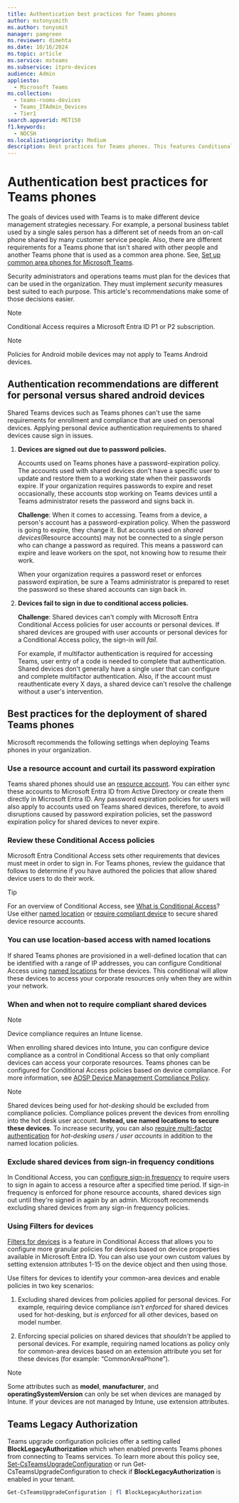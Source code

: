 ```yaml
---
title: Authentication best practices for Teams phones
author: mstonysmith
ms.author: tonysmit
manager: pamgreen
ms.reviewer: dimehta
ms.date: 10/16/2024
ms.topic: article
ms.service: msteams
ms.subservice: itpro-devices
audience: Admin
appliesto: 
  - Microsoft Teams
ms.collection: 
  - teams-rooms-devices
  - Teams_ITAdmin_Devices
  - Tier1
search.appverid: MET150
f1.keywords: 
  - NOCSH
ms.localizationpriority: Medium
description: Best practices for Teams phones. This features Conditional Access, password policy, multifactor authentication advice and more.
---
```


# Authentication best practices for Teams phones

The goals of devices used with Teams is to make different device management strategies necessary. For example, a personal business tablet used by a single sales person has a different set of needs from an on-call phone shared by many customer service people. Also, there are different requirements for a Teams phone that isn't shared with other people and another Teams phone that is used as a common area phone. See, [Set up common area phones for Microsoft Teams](/microsoftteams/set-up-common-area-phones).

Security administrators and operations teams must plan for the devices that can be used in the organization. They must  implement *security* measures best suited to each purpose. This article's recommendations make some of those decisions easier.

>[!NOTE]
>Conditional Access requires a Microsoft Entra ID P1 or P2 subscription.

>[!NOTE]
>Policies for Android mobile devices may not apply to Teams Android devices.

## Authentication recommendations are different for personal versus shared android devices

Shared Teams devices such as Teams phones can't use the same requirements for enrollment and compliance that are used on personal devices. Applying personal device authentication requirements to shared devices cause sign in issues.

1.  **Devices are signed out due to password policies.**

    Accounts used on Teams phones have a password-expiration policy. The accounts used with shared devices don't have a specific user to update and restore them to a working state when their passwords expire. If your organization requires passwords to expire and reset occasionally, these accounts stop working on Teams devices until a Teams administrator resets the password and signs back in.

    **Challenge**: When it comes to accessing. Teams from a device, a person's account has a password-expiration policy. When the password is going to expire, they change it. But accounts used on *shared devices*(Resource accounts) may not be connected to a single person who can change a password as required. This means a password can expire and leave workers on the spot, not knowing how to resume their work.

    When your organization requires a password reset or enforces password expiration, be sure a Teams administrator is prepared to reset the password so these shared accounts can sign back in.

2.  **Devices fail to sign in due to conditional access policies.**

    **Challenge**: Shared devices can't comply with Microsoft Entra Conditional Access policies for user accounts or personal devices. If shared devices are grouped with user accounts or personal devices for a Conditional Access policy, the sign-in will *fail*.

    For example, if multifactor authentication is required for accessing Teams, user entry of a code is needed to complete that authentication. Shared devices don't generally have a single user that can configure and complete multifactor authentication. Also, if the account must reauthenticate every X days, a shared device can't resolve the challenge without a user's intervention.

## Best practices for the deployment of shared Teams phones

Microsoft recommends the following settings when deploying Teams phones in your organization.

### **Use a resource account and curtail its password expiration**

Teams shared phones should use an [resource account](set-up-common-area-phones.md). You can either sync these accounts to Microsoft Entra ID from Active Directory or create them directly in Microsoft Entra ID. Any password expiration policies for users will also apply to accounts used on Teams shared devices, therefore, to avoid disruptions caused by password expiration policies, set the password expiration policy for shared devices to never expire.

### **Review these Conditional Access policies**

Microsoft Entra Conditional Access sets other requirements that devices must meet in order to sign in. For Teams phones, review the guidance that follows to determine if you have authored the policies that allow shared device users to do their work.

> [!TIP]
> For an overview of Conditional Access, see [What is Conditional Access](/azure/active-directory/conditional-access/overview)? Use either [named location](/azure/active-directory/conditional-access/location-condition) or [require compliant device](/azure/active-directory/conditional-access/howto-conditional-access-policy-compliant-device) to secure shared device resource accounts.

### You can use location-based access with named locations

If shared Teams phones are provisioned in a well-defined location that can be identified with a range of IP addresses, you can configure Conditional Access using [named locations](/azure/active-directory/conditional-access/location-condition) for these devices. This conditional will allow these devices to access your corporate resources only when they are within your network.

### When and when not to require compliant shared devices

>[!NOTE]
>Device compliance requires an Intune license.

When enrolling shared devices into Intune, you can configure device compliance as a control in Conditional Access so that only compliant devices can access your corporate resources. Teams phones can be configured for Conditional Access policies based on device compliance. For more information, see [AOSP Device Management Compliance Policy](/microsoftteams/rooms/android-migration-guide#creating-a-aosp-management-compliance-policy).

>[!NOTE]
> Shared devices being used for *hot-desking* should be excluded from compliance policies. Compliance polices prevent the devices from enrolling into the hot desk user account. **Instead, use named locations to secure these devices**.
> To increase security, you can also [require multi-factor authentication](/azure/active-directory/authentication/tutorial-enable-azure-mfa) for *hot-desking users / user accounts* in addition to the named location policies.

### Exclude shared devices from sign-in frequency conditions

In Conditional Access, you can [configure sign-in frequency](/azure/active-directory/conditional-access/howto-conditional-access-session-lifetime#user-sign-in-frequency) to require users to sign in again to access a resource after a specified time period. If sign-in frequency is enforced for phone resource accounts, shared devices sign out until they're signed in again by an admin. Microsoft recommends excluding shared devices from any sign-in frequency policies.

### Using Filters for devices

[Filters for devices](/azure/active-directory/conditional-access/concept-condition-filters-for-devices) is a feature in Conditional Access that allows you to configure more granular policies for devices based on device properties available in Microsoft Entra ID. You can also use your own custom values by setting extension attributes 1-15 on the device object and then using those.

Use filters for devices to identify your common-area devices and enable policies in two key scenarios:

1. Excluding shared devices from policies applied for personal devices. For example, requiring device compliance *isn't enforced* for shared devices used for hot-desking, but *is enforced* for all other devices, based on model number.

2. Enforcing special policies on shared devices that *shouldn't* be applied to personal devices. For example, requiring named locations as policy only for common-area devices based on an extension attribute you set for these devices (for example: “CommonAreaPhone”).

>[!NOTE]
> Some attributes such as **model**, **manufacturer**, and **operatingSystemVersion** can only be set when devices are managed by Intune. If your devices are not managed by Intune, use extension attributes.

## Teams Legacy Authorization

Teams upgrade configuration policies offer a setting called **BlockLegacyAuthorization** which when enabled prevents Teams phones from connecting to Teams services. To learn more about this policy see, [Set-CsTeamsUpgradeConfiguration](/powershell/module/skype/set-csteamsupgradeconfiguration) or run Get-CsTeamsUpgradeConfiguration to check if **BlockLegacyAuthorization** is enabled in your tenant.

   ``` Powershell
   Get-CsTeamsUpgradeConfiguration | fl BlockLegacyAuthorization
   ```
